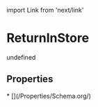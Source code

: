 import Link from 'next/link'
# ReturnInStore

undefined

## Properties

<Grid>
* [](/Properties/Schema.org/)

</Grid>

